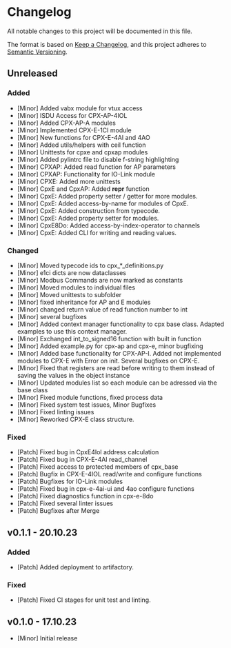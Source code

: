 # Changelog
All notable changes to this project will be documented in this file.

The format is based on [Keep a Changelog](https://keepachangelog.com/en/1.0.0/),
and this project adheres to [Semantic Versioning](https://semver.org/spec/v2.0.0.html).

## Unreleased

### Added
- [Minor] Added vabx module for vtux access
- [Minor] ISDU Access for CPX-AP-4IOL
- [Minor] Added CPX-AP-A modules
- [Minor] Implemented CPX-E-1CI module
- [Minor] New functions for CPX-E-4AI and 4AO
- [Minor] Added utils/helpers with ceil function
- [Minor] Unittests for cpxe and cpxap modules
- [Minor] Added pylintrc file to disable f-string highlighting
- [Minor] CPXAP: Added read function for AP parameters
- [Minor] CPXAP: Functionality for IO-Link module
- [Minor] CPXE: Added more unittests
- [Minor] CpxE and CpxAP: Added __repr__ function
- [Minor] CpxE: Added property setter / getter for more modules.
- [Minor] CpxE: Added access-by-name for modules of CpxE.
- [Minor] CpxE: Added construction from typecode.
- [Minor] CpxE: Added property setter for modules.
- [Minor] CpxE8Do: Added access-by-index-operator to channels
- [Minor] CpxE: Added CLI for writing and reading values.
### Changed
- [Minor] Moved typecode ids to cpx_*_definitions.py
- [Minor] e1ci dicts are now dataclasses
- [Minor] Modbus Commands are now marked as constants
- [Minor] Moved modules to individual files
- [Minor] Moved unittests to subfolder
- [Minor] fixed inheritance for AP and E modules
- [Minor] changed return value of read function number to int
- [Minor] several bugfixes
- [Minor] Added context manager functionality to cpx base class. Adapted examples to use this context manager.
- [Minor] Exchanged int_to_signed16 function with built in function
- [Minor] Added example.py for cpx-ap and cpx-e, minor bugfixing
- [Minor] Added base functionality for CPX-AP-I. Added not implemented modules to CPX-E with Error on init. Several bugfixes on CPX-E.
- [Minor] Fixed that registers are read before writing to them instead of saving the values in the object instance
- [Minor] Updated modules list so each module can be adressed via the base class
- [Minor] Fixed module functions, fixed process data
- [Minor] Fixed system test issues, Minor Bugfixes
- [Minor] Fixed linting issues
- [Minor] Reworked CPX-E class structure.

### Fixed
- [Patch] Fixed bug in CpxE4Iol address calculation
- [Patch] Fixed bug in CPX-E-4AI read_channel
- [Patch] Fixed access to protected members of cpx_base
- [Patch] Bugfix in CPX-E-4IOL read/write and configure functions
- [Patch] Bugfixes for IO-Link modules
- [Patch] Fixed bug in cpx-e-4ai-ui and 4ao configure functions
- [Patch] Fixed diagnostics function in cpx-e-8do
- [Patch] Fixed several linter issues
- [Patch] Bugfixes after Merge

## v0.1.1 - 20.10.23
### Added
- [Patch] Added deployment to artifactory.
### Fixed
- [Patch] Fixed CI stages for unit test and linting.

## v0.1.0 - 17.10.23
- [Minor] Initial release
